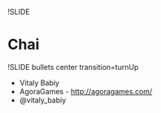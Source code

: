 !SLIDE

# Chai #

!SLIDE bullets center transition=turnUp

* Vitaly Babiy
* AgoraGames - http://agoragames.com/
* @vitaly_babiy
